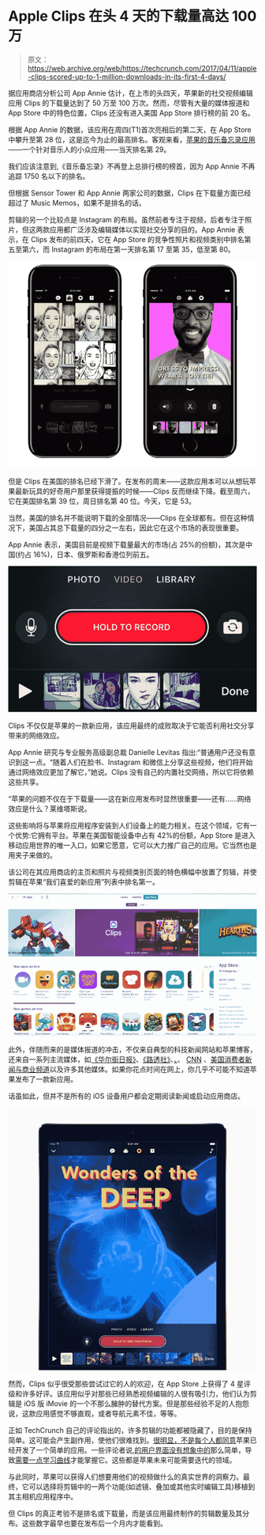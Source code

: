 # Apple Clips 在头 4 天的下载量高达 100 万 

> 原文：<https://web.archive.org/web/https://techcrunch.com/2017/04/11/apple-clips-scored-up-to-1-million-downloads-in-its-first-4-days/>

据应用商店分析公司 App Annie 估计，在上市的头四天，苹果新的社交视频编辑应用 Clips 的下载量达到了 50 万至 100 万次。然而，尽管有大量的媒体报道和 App Store 中的特色位置，Clips 还没有进入美国 App Store 排行榜的前 20 名。

根据 App Annie 的数据，该应用在周四(T1)首次亮相后的第二天，在 App Store 中攀升至第 28 位，这是迄今为止的最高排名。客观来看，[苹果的音乐备忘录应用](https://web.archive.org/web/20230213021151/https://techcrunch.com/2016/01/20/apple-releases-music-memos-a-recorder-app-for-musicians/)——一个针对音乐人的小众应用——当天排名第 29。

我们应该注意到,《音乐备忘录》不再登上总排行榜的榜首，因为 App Annie 不再追踪 1750 名以下的排名。

但根据 Sensor Tower 和 App Annie 两家公司的数据，Clips 在下载量方面已经超过了 Music Memos，如果不是排名的话。

剪辑的另一个比较点是 Instagram 的布局。虽然前者专注于视频，后者专注于照片，但这两款应用都广泛涉及编辑媒体以实现社交分享的目的。App Annie 表示，在 Clips 发布的前四天，它在 App Store 的竞争性照片和视频类别中排名第五至第六，而 Instagram 的布局在第一天排名第 17 至第 35，低至第 80。

![](img/543316c6205420681394ae60d0cab039.png)

但是 Clips 在美国的排名已经下滑了。在发布的周末——这款应用本可以从想玩苹果最新玩具的好奇用户那里获得提振的时候——Clips 反而继续下降。截至周六，它在美国排名第 39 位，周日排名第 40 位。今天，它是 53。

当然，美国的排名并不能说明下载的全部情况——Clips 在全球都有。但在这种情况下，美国占其总下载量的四分之一左右，因此它在这个市场的表现很重要。

App Annie 表示，美国目前是视频下载量最大的市场(占 25%的份额)，其次是中国(约占 16%)，日本、俄罗斯和香港位列前五。

![](img/eed95bc44ac37bf95d4786affe83e0b1.png)

Clips 不仅仅是苹果的一款新应用，该应用最终的成败取决于它能否利用社交分享带来的网络效应。

App Annie 研究与专业服务高级副总裁 Danielle Levitas 指出:“普通用户还没有意识到这一点。“随着人们在脸书、Instagram 和微信上分享这些视频，他们将开始通过网络效应更加了解它，”她说。Clips 没有自己的内置社交网络，所以它将依赖这些共享。

“苹果的问题不仅在于下载量——这在新应用发布时显然很重要——还有……网络效应是什么？莱维塔斯说。

这些影响将与苹果将应用程序安装到人们设备上的能力相关。在这个领域，它有一个优势:它拥有平台。苹果在美国智能设备中占有 42%的份额，App Store 是进入移动应用世界的唯一入口，如果它愿意，它可以大力推广自己的应用。它当然也是用夹子来做的。

该公司在其应用商店的主页和照片与视频类别页面的特色横幅中放置了剪辑，并使剪辑在苹果“我们喜爱的新应用”列表中排名第一。

![](img/f2c668f3d38bebbbfcafe3f3d6c125bc.png)

此外，伴随而来的是媒体报道的冲击，不仅来自典型的科技新闻网站和苹果博客，还来自一系列主流媒体，如[《华尔街日报》](https://web.archive.org/web/20230213021151/https://www.wsj.com/articles/apple-clips-review-snapchat-like-funif-you-can-figure-it-out-1491491697)、[《路透社》](https://web.archive.org/web/20230213021151/http://www.reuters.com/article/us-usa-apple-clips-idUSKBN16S2IW)、[、](https://web.archive.org/web/20230213021151/http://time.com/4728070/apple-clips-app-iphone-release/)、 [CNN](https://web.archive.org/web/20230213021151/http://money.cnn.com/2017/03/21/technology/apple-clips-video-app/) 、[美国消费者新闻与商业频道](https://web.archive.org/web/20230213021151/http://www.cnbc.com/2017/04/06/apple-clips-first-look.html)以及许多其他媒体。如果你花点时间在网上，你几乎不可能不知道苹果发布了一款新应用。

话虽如此，但并不是所有的 iOS 设备用户都会定期阅读新闻或启动应用商店。

![](img/b38a8f8c43df68838c85e618130d0113.png)

然而，Clips 似乎很受那些尝试过它的人的欢迎，在 App Store 上获得了 4 星评级和许多好评。该应用似乎对那些已经熟悉视频编辑的人很有吸引力，他们认为剪辑是 iOS 版 iMovie 的一个不那么臃肿的替代方案。但是那些经验不足的人抱怨说，这款应用感觉不够直观，或者导航元素不佳，等等。

正如 TechCrunch 自己的评论指出的，许多剪辑的功能都被隐藏了，目的是保持简单。这可能会产生副作用，使他们很难找到。[很明显，不是每个人都同意](https://web.archive.org/web/20230213021151/https://www.wsj.com/articles/apple-clips-review-snapchat-like-funif-you-can-figure-it-out-1491491697)苹果已经开发了一个简单的应用。一些评论者说,[的用户界面没有想象中的](https://web.archive.org/web/20230213021151/http://lifehacker.com/apple-clips-attempts-to-make-editing-short-videos-fun-1794083039)那么简单，导致[需要一点学习曲线](https://web.archive.org/web/20230213021151/https://9to5mac.com/2017/04/06/review-apple-clips-app-roundup-confusing/)才能掌握它。这些都是苹果未来可能需要迭代的领域。

与此同时，苹果可以获得人们想要用他们的视频做什么的真实世界的洞察力。最终，它可以选择将剪辑中的一两个功能(如滤镜、叠加或其他实时编辑工具)移植到其主相机应用程序中。

但 Clips 的真正考验不是排名或下载量，而是该应用最终制作的剪辑数量及其分布。这些数字最早也要在发布后一个月内才能看到。